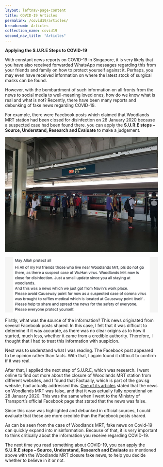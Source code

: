 ```yaml
---
layout: leftnav-page-content
title: COVID-19 Articles
permalink: /covid19/articles/
breadcrumb: Articles
collection_name: covid19
second_nav_title: "Articles"
---
```


**Applying the S.U.R.E Steps to COVID-19**  

With constant news reports on COVID-19 in Singapore, it is very likely that you have also received forwarded WhatsApp messages regarding this from your friends and family on how to protect yourself against it. Perhaps, you may even have received information on where the latest stock of surgical masks can be found.

However, with the bombardment of such information on all fronts from the news to social media to well-meaning loved ones, how do we know what is real and what is not? Recently, there have been many reports and debunking of fake news regarding COVID-19. 

For example, there were Facebook posts which claimed that Woodlands MRT station had been closed for disinfection on 28 January 2020 because a suspected case had been found there. you can apply the **S.U.R.E steps – Source, Understand, Research and Evaluate** to make a judgement. 

![](../images/woodlandsmrt1.png.jpg) 

   

![](../images/woodlandsmrt.png)



Firstly, what was the **s**ource of the information? This news originated from several Facebook posts shared. In this case, I felt that it was difficult to determine if it was accurate, as there was no clear origins as to how it started, much less, whether it came from a credible authority. Therefore, I thought that I had to treat this information with suspicion.

Next was to **u**nderstand what I was reading. The Facebook post appeared to be opinion rather than facts. With that, I again found it difficult to confirm if it was real.  

After that, I applied the next step of S.U.R.E, which was **r**esearch. I went online to find out more about the closure of Woodlands MRT station from different websites, and I found that Factually, which is part of the gov.sg website, had actually addressed this. [One of its articles](https://www.gov.sg/article/factually-clarifications-on-falsehoods-on-woodlands-mrt-closure) stated that the news on Woodlands MRT was false, and that it was actually fully operational on 28 January 2020. This was the same when I went to the Ministry of Transport’s official Facebook page that stated that the news was false. 

Since this case was highlighted and debunked in official sources, I could **e**valuate that these are more credible than the Facebook posts shared.

As can be seen from the case of Woodlands MRT, fake news on Covid-19 can quickly expand into misinformation. Because of that, it is very important to think critically about the information you receive regarding COVID-19. 

The next time you read something about COVID-19, you can apply the **S.U.R.E steps – Source, Understand, Research and Evaluate** as mentioned above with the Woodlands MRT closure fake news, to help you decide whether to believe in it or not. 

 
